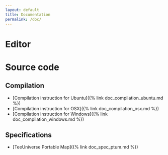 ```yaml
---
layout: default
title: Documentation
permalink: /doc/
---
```


# Editor #

# Source code #

## Compilation ##

- [Compilation instruction for Ubuntu]({% link doc_compilation_ubuntu.md %})
- [Compilation instruction for OSX]({% link doc_compilation_osx.md %})
- [Compilation instruction for Windows]({% link doc_compilation_windows.md %})

## Specifications ##

- [TeeUniverse Portable Map]({% link doc_spec_ptum.md %})
